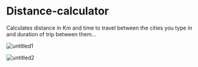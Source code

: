# Distance-calculator
Calculates distance in Km and time to travel between the cities you type in and duration of trip between them...


![untitled1](https://user-images.githubusercontent.com/31318398/31027414-721f8704-a54a-11e7-8cf0-c387ed96851a.png)

![untitled2](https://user-images.githubusercontent.com/31318398/31027415-7250026c-a54a-11e7-8092-efc320b128d1.png)


